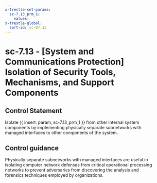 ```yaml
---
x-trestle-set-params:
  sc-7.13_prm_1:
    values:
x-trestle-global:
  sort-id: sc-07.13
---
```


# sc-7.13 - \[System and Communications Protection\] Isolation of Security Tools, Mechanisms, and Support Components

## Control Statement

Isolate {{ insert: param, sc-7.13_prm_1 }} from other internal system components by implementing physically separate subnetworks with managed interfaces to other components of the system.

## Control guidance

Physically separate subnetworks with managed interfaces are useful in isolating computer network defenses from critical operational processing networks to prevent adversaries from discovering the analysis and forensics techniques employed by organizations.

